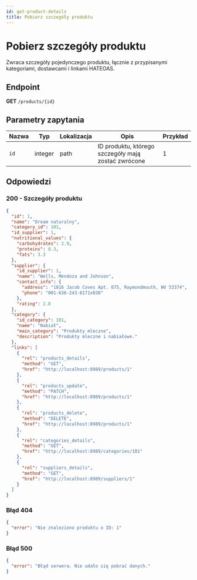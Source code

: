 ```yaml
---
id: get-product-details
title: Pobierz szczegóły produktu
---
```


# Pobierz szczegóły produktu

Zwraca szczegóły pojedynczego produktu, łącznie z przypisanymi kategoriami, dostawcami i linkami HATEOAS.

## Endpoint

**GET** `/products/{id}`

## Parametry zapytania

| Nazwa   | Typ     | Lokalizacja | Opis                              | Przykład |
|---------|---------|-------------|------------------------------------|----------|
| `id`    | integer | path        | ID produktu, którego szczegóły mają zostać zwrócone | 1        |

## Odpowiedzi

### 200 - Szczegóły produktu

```json
{
  "id": 1,
  "name": "Dream naturalny",
  "category_id": 101,
  "id_supplier": 1,
  "nutritional_values": {
    "carbohydrates": 2.9,
    "proteins": 8.3,
    "fats": 3.3
  },
  "supplier": {
    "id_supplier": 1,
    "name": "Wells, Mendoza and Johnson",
    "contact_info": {
      "address": "1816 Jacob Coves Apt. 675, Raymondmouth, WV 53374",
      "phone": "001-636-243-8171x038"
    },
    "rating": 2.8
  },
  "category": {
    "id_category": 101,
    "name": "Nabiał",
    "main_category": "Produkty mleczne",
    "description": "Produkty mleczne i nabiałowe."
  },
  "links": [
    {
      "rel": "products_details",
      "method": "GET",
      "href": "http://localhost:8989/products/1"
    },
    {
      "rel": "products_update",
      "method": "PATCH",
      "href": "http://localhost:8989/products/1"
    },
    {
      "rel": "products_delete",
      "method": "DELETE",
      "href": "http://localhost:8989/products/1"
    },
    {
      "rel": "categories_details",
      "method": "GET",
      "href": "http://localhost:8989/categories/101"
    },
    {
      "rel": "suppliers_details",
      "method": "GET",
      "href": "http://localhost:8989/suppliers/1"
    }
  ]
}
```

### Błąd 404

```json
{
  "error": "Nie znaleziono produktu o ID: 1"
}
```

### Błąd 500
```json
{
  "error": "Błąd serwera. Nie udało się pobrać danych."
}
```
